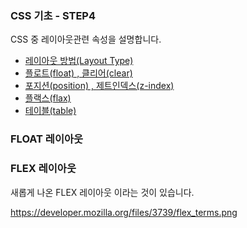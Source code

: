 ### CSS 기초 - STEP4

CSS 중 레이아웃관련 속성을 설명합니다.
- [레이아웃 방법(Layout Type)](./01_type.md)
- [플로트(float) , 클리어(clear)](./02_float_clear.md)
- [포지션(position) , 제트인덱스(z-index)](./03_position.md)
- [플랙스(flax)](./04_flax.md)
- [테이블(table)](./05_table.md)


### FLOAT 레이아웃

### FLEX 레이아웃
새롭게 나온 FLEX 레이아웃 이라는 것이 있습니다.

https://developer.mozilla.org/files/3739/flex_terms.png
